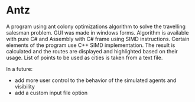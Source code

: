# Antz

A program using ant colony optimizations algorithm to solve the travelling salesman problem.
GUI was made in windows forms.
Algorithm is available with pure C# and Assembly with C# frame using SIMD instructions.
Certain elements of the program use C++ SIMD implementation.
The result is calculated and the routes are displayed and highlighted based on their usage.
List of points to be used as cities is taken from a text file.

In a future:
- add more user control to the behavior of the simulated agents and visibility
- add a custom input file option
